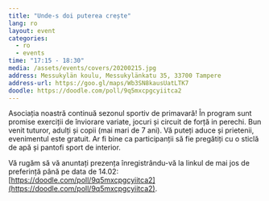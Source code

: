 ```yaml
---
title: "Unde-s doi puterea crește"
lang: ro
layout: event
categories:
  - ro
  - events
time: "17:15 - 18:30"
media: /assets/events/covers/20200215.jpg
address: Messukylän koulu, Messukylänkatu 35, 33700 Tampere
address-url: https://goo.gl/maps/Wb3SN8kausUatLTK7
doodle: https://doodle.com/poll/9q5mxcpgcyiitca2
---
```


Asociația noastră continuă sezonul sportiv de primavară! În program sunt promise exerciții de înviorare variate, jocuri și circuit de forță in perechi. Bun venit tuturor, adulți și copii (mai mari de 7 ani). Vă puteți aduce și prietenii, evenimentul este gratuit. Ar fi bine ca participanții să fie pregătiți cu o sticlă de apă și pantofi sport de interior.

Vă rugăm să vă anuntați prezența înregistrându-vă la linkul de mai jos de preferință până pe data de 14.02:
[https://doodle.com/poll/9q5mxcpgcyiitca2](https://doodle.com/poll/9q5mxcpgcyiitca2).
